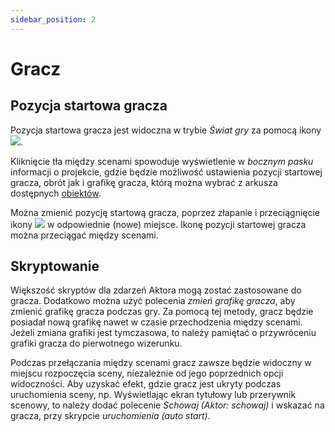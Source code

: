 ```yaml
---
sidebar_position: 2
---
```


# Gracz

## Pozycja startowa gracza

Pozycja startowa gracza jest widoczna w trybie _Świat gry_ za pomocą ikony <img src="/pl/img/screenshots/player-start.png" style={{height:12}} />. 

Kliknięcie tła między scenami spowoduje wyświetlenie w _bocznym pasku_ informacji o projekcie, gdzie będzie możliwość ustawienia pozycji startowej gracza, obrót jak i grafikę gracza, którą można wybrać z arkusza dostępnych [obiektów](/docs/assets/sprites).

Można zmienić pozycję startową gracza, poprzez złapanie i przeciągnięcie ikony <img src="/pl/img/screenshots/player-start.png" style={{height:12}} /> w odpowiednie (nowe) miejsce. Ikonę pozycji startowej gracza można przeciągać między scenami.


## Skryptowanie

Większość skryptów dla zdarzeń Aktora mogą zostać zastosowane do gracza. Dodatkowo można użyć polecenia _zmień grafikę gracza_, aby zmienić grafikę gracza podczas gry. Za pomocą tej metody, gracz będzie posiadał nową grafikę nawet w czasie przechodzenia między scenami. Jeżeli zmiana grafiki jest tymczasowa, to należy pamiętać o przywróceniu grafiki gracza do pierwotnego wizerunku.

Podczas przełączania między scenami gracz zawsze będzie widoczny w miejscu rozpoczęcia sceny, niezależnie od jego poprzednich opcji widoczności. Aby uzyskać efekt, gdzie gracz jest ukryty podczas uruchomienia sceny, np. Wyświetlając ekran tytułowy lub przerywnik scenowy, to należy dodać polecenie _Schowaj (Aktor: schowaj)_ i wskazać na gracza, przy skrypcie _uruchomienia (auto start)_. 
